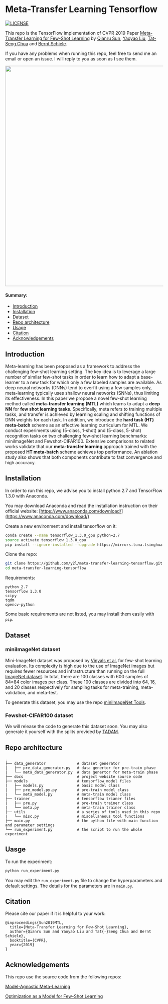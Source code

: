 # Meta-Transfer Learning Tensorflow
[![LICENSE](https://img.shields.io/badge/license-MIT-blue.svg)](https://github.com/y2l/meta-transfer-learning-tensorflow/blob/master/LICENSE)

This repo is the TensorFlow implementation of CVPR 2019 Paper [Meta-Transfer Learning for Few-Shot Learning](https://arxiv.org/pdf/1812.02391.pdf) by [Qianru Sun](https://www.comp.nus.edu.sg/~sunqr/), [Yaoyao Liu](https://yaoyao-liu.com), [Tat-Seng Chua](https://www.chuatatseng.com/) and [Bernt Schiele](https://www.mpi-inf.mpg.de/departments/computer-vision-and-multimodal-computing/people/bernt-schiele/).

If you have any problems when running this repo, feel free to send me an email or open an issue. I will reply to you as soon as I see them.

<p align="center">
    <img src="https://raw.githubusercontent.com/y2l/meta-transfer-learning-tensorflow/master/docs/framework.png" width="700"/>
</p>

#### Summary:

* [Introduction](#introduction)
* [Installation](#installation)
* [Dataset](#Dataset)
* [Repo architecture](#repo-architecture)
* [Usage](#usage)
* [Citation](#citation)
* [Acknowledgements](#acknowledgements)


## Introduction

Meta-learning has been proposed as a framework to address the challenging few-shot learning setting. The key idea is to leverage a large number of similar few-shot tasks in order to learn how to adapt a base-learner to a new task for which only a few labeled samples are available. As deep neural networks (DNNs) tend to overfit using a few samples only, meta-learning typically uses shallow neural networks (SNNs), thus limiting its effectiveness. In this paper we propose a novel few-shot learning method called **meta-transfer learning (MTL)** which learns to adapt a **deep NN** for **few shot learning tasks**. Specifically, meta refers to training multiple tasks, and transfer is achieved by learning scaling and shifting functions of DNN weights for each task. In addition, we introduce the **hard task (HT) meta-batch** scheme as an effective learning curriculum for MTL. We conduct experiments using (5-class, 1-shot) and (5-class, 5-shot) recognition tasks on two challenging few-shot learning benchmarks: miniImageNet and Fewshot-CIFAR100. Extensive comparisons to related works validate that our **meta-transfer learning** approach trained with the proposed **HT meta-batch** scheme achieves top performance. An ablation study also shows that both components contribute to fast convergence and high accuracy.

## Installation

In order to run this repo, we advise you to install python 2.7 and TensorFlow 1.3.0 with Anaconda.

You may download Anaconda and read the installation instruction on their official website:
[https://www.anaconda.com/download/](https://www.anaconda.com/download/)

Create a new environment and install tensorflow on it:

```Bash
conda create --name tensorflow_1.3.0_gpu python=2.7
source activate tensorflow_1.3.0_gpu
pip install --ignore-installed --upgrade https://mirrors.tuna.tsinghua.edu.cn/tensorflow/linux/gpu/tensorflow_gpu-1.3.0-cp27-none-linux_x86_64.whl
```

Clone the repo:

```Bash
git clone https://github.com/y2l/meta-transfer-learning-tensorflow.git 
cd meta-transfer-learning-tensorflow
```

Requirements:
```
python 2.7
tensorflow 1.3.0
scipy
tqdm
opencv-python
```

Some basic requirements are not listed, you may install them easily with `pip`.

## Dataset

### miniImageNet dataset

Mini-ImageNet dataset was proposed by [Vinyals et al.](http://papers.nips.cc/paper/6385-matching-networks-for-one-shot-learning.pdf) for few-shot learning evaluation. Its complexity is high due to the use of ImageNet images but requires fewer resources and infrastructure than running on the full [ImageNet dataset](https://arxiv.org/pdf/1409.0575.pdf). In total, there are 100 classes with 600 samples of 84×84 color images per class. These 100 classes are divided into 64, 16, and 20 classes respectively for sampling tasks for meta-training, meta-validation, and meta-test.

To generate this dataset, you may use the repo [miniImageNet Tools](https://github.com/y2l/mini-imagenet-tools).

### Fewshot-CIFAR100 dataset

We will release the code to generate this dataset soon. You may also generate it yourself with the splits provided by [TADAM](https://arxiv.org/pdf/1805.10123.pdf).

## Repo architecture

```
.
├── data_generator              # dataset generator 
|   ├── pre_data_generator.py   # data genertor for pre-train phase
|   └── meta_data_generator.py  # data genertor for meta-train phase
├── docs                        # project website source code
├── models                      # tensorflow model files 
|   ├── models.py               # basic model class
|   ├── pre_model.py.py         # pre-train model class
|   └── meta_model.py           # meta-train model class
├── trainer                     # tensorflow trianer files  
|   ├── pre.py                  # pre-train trainer class
|   └── meta.py                 # meta-train trainer class
├── utils                       # a series of tools used in this repo
|   └── misc.py                 # miscellaneous tool functions
├── main.py                     # the python file with main function and parameter settings
└── run_experiment.py           # the script to run the whole experiment
```

## Uasge

To run the experiment:
```bash
python run_experiment.py
```
You may edit the `run_experiment.py` file to change the hyperparameters and default settings. The details for the parameters are in `main.py`.

## Citation

Please cite our paper if it is helpful to your work:

```
@inproceedings{Sun2019MTL,
  title={Meta-Transfer Learning for Few-Shot Learning},
  author={Qianru Sun and Yaoyao Liu and Tat{-}Seng Chua and Bernt Schiele},
  booktitle={CVPR},
  year={2019}
}
```

## Acknowledgements

This repo use the source code from the following repos:

[Model-Agnostic Meta-Learning](https://github.com/cbfinn/maml)

[Optimization as a Model for Few-Shot Learning](https://github.com/gitabcworld/FewShotLearning)
